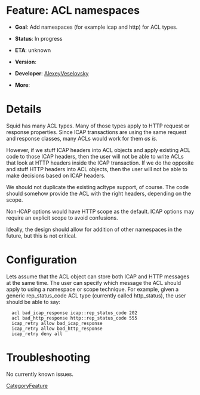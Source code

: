 # Feature: ACL namespaces

  - **Goal**: Add namespaces (for example icap and http) for ACL types.

  - **Status**: In progress

  - **ETA**: unknown

  - **Version**:

  - **Developer**:
    [AlexeyVeselovsky](https://wiki.squid-cache.org/action/show/Features/AclNamespaces/AlexeyVeselovsky#)

  - **More**:

# Details

Squid has many ACL types. Many of those types apply to HTTP request or
response properties. Since ICAP transactions are using the same request
and response classes, many ACLs would work for them *as is*.

However, if we stuff ICAP headers into ACL objects and apply existing
ACL code to those ICAP headers, then the user will not be able to write
ACLs that look at HTTP headers inside the ICAP transaction. If we do the
opposite and stuff HTTP headers into ACL objects, then the user will not
be able to make decisions based on ICAP headers.

We should not duplicate the existing acltype support, of course. The
code should somehow provide the ACL with the right headers, depending on
the scope.

Non-ICAP options would have HTTP scope as the default. ICAP options may
require an explicit scope to avoid confusions.

Ideally, the design should allow for addition of other namespaces in the
future, but this is not critical.

# Configuration

Lets assume that the ACL object can store both ICAP and HTTP messages at
the same time. The user can specify which message the ACL should apply
to using a namespace or scope technique. For example, given a generic
rep\_status\_code ACL type (currently called http\_status), the user
should be able to say:

``` 
  acl bad_icap_response icap::rep_status_code 202
  acl bad_http_response http::rep_status_code 555
  icap_retry allow bad_icap_response
  icap_retry allow bad_http_response
  icap_retry deny all
```

# Troubleshooting

No currently known issues.

[CategoryFeature](https://wiki.squid-cache.org/action/show/Features/AclNamespaces/CategoryFeature#)
